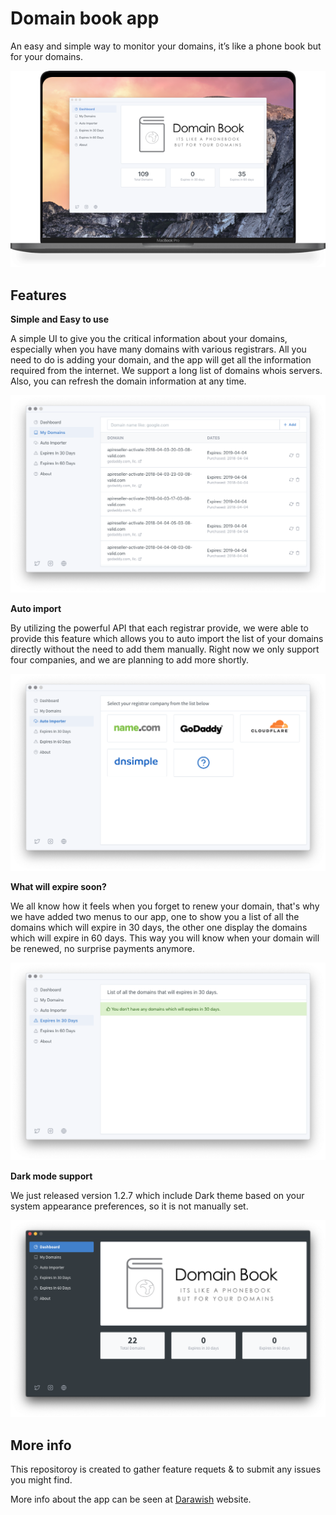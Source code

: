 # Domain book app

An easy and simple way to monitor your domains,
it’s like a phone book but for your domains. 

![](./domains/Image.png)

## Features

**Simple and Easy to use**

A simple UI to give you the critical information about your domains, especially when you have many domains with various registrars. All you need to do is adding your domain, and the app will get all the information required from the internet. We support a long list of domains whois servers. Also, you can refresh the domain information at any time. 

![](./domains/add-domain.png)

**Auto import**

By utilizing the powerful API that each registrar provide, we were able to provide this feature which allows you to auto import the list of your domains directly without the need to add them manually. Right now we only support four companies, and we are planning to add more shortly. 

![](./domains/auto-import.png)

**What will expire soon?**

We all know how it feels when you forget to renew your domain, that's why we have added two menus to our app, one to show you a list of all the domains which will expire in 30 days, the other one display the domains which will expire in 60 days. This way you will know when your domain will be renewed, no surprise payments anymore. 

![](./domains/expires-30.png)

**Dark mode support**

We just released version 1.2.7 which include Dark theme based on your system appearance preferences, so it is not manually set.

![](./domains/dark-mode.png)

## More info

This repositoroy is created to gather feature requets & to submit any issues you might find.

More info about the app can be seen at [Darawish](https://darawish.io) website.
